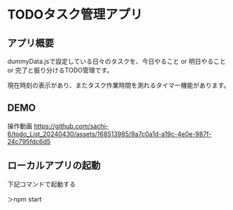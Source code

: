 # TODOタスク管理アプリ

## アプリ概要
dummyData.jsで設定している日々のタスクを、今日やること or 明日やること or 完了と振り分けるTODO管理です。


現在時刻の表示があり、またタスク作業時間を測れるタイマー機能があります。

## DEMO
操作動画
https://github.com/sachi-6/todo_List_20240430/assets/168513985/9a7c0a1d-a19c-4e0e-987f-24c795fdc6d5

## ローカルアプリの起動
下記コマンドで起動する


＞npm start
